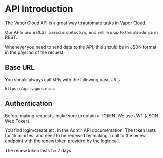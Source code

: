 # API Introduction

The Vapor Cloud API is a great way to automate tasks in Vapor Cloud.

Our APIs use a REST based architecture, and will live up to the
standards in REST.

Whenever you need to send data to the API, this should be in JSON format
in the payload of the request.

## Base URL

You should always call APIs with the following base URL:

```
https://api.vapor.cloud
```

## Authentication

Before making requests, make sure to optain a TOKEN. We use JWT (JSON
Web Token).

You find login/create etc. In the Admin API documentation. The token
lasts for 15 minutes, and need to be renewed by making a call to the
renew endpoint with the renew token provided by the login call.

The renew token lasts for 7 days
